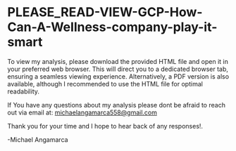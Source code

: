 # PLEASE_READ-VIEW-GCP-How-Can-A-Wellness-company-play-it-smart
To view my analysis, please download the provided HTML file and open it in your preferred web browser. This will direct you to a dedicated browser tab, ensuring a seamless viewing experience. Alternatively, a PDF version is also available, although I recommended to use the HTML file for optimal readability.

If You have any questions about my analysis please dont be afraid to reach out via email at: michaelangamarca558@gmail.com

Thank you for your time and I hope to hear back of any responses!.

-Michael Angamarca
